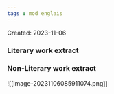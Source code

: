 ```yaml
---
tags : mod englais
---
```

Created: 2023-11-06

### Literary work extract



### Non-Literary work extract
![[image-20231106085911074.png]]

